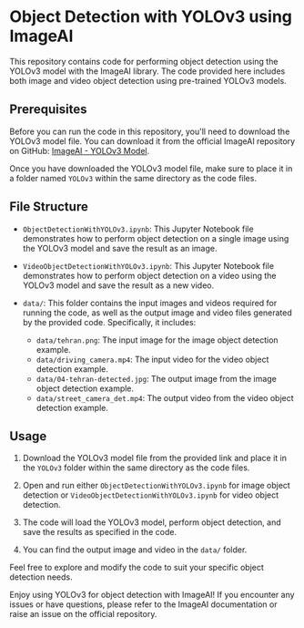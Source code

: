 # Object Detection with YOLOv3 using ImageAI

This repository contains code for performing object detection using the YOLOv3 model with the ImageAI library. The code provided here includes both image and video object detection using pre-trained YOLOv3 models.

## Prerequisites

Before you can run the code in this repository, you'll need to download the YOLOv3 model file. You can download it from the official ImageAI repository on GitHub: [ImageAI - YOLOv3 Model](https://github.com/OlafenwaMoses/ImageAI/tree/master/imageai/Detection).

Once you have downloaded the YOLOv3 model file, make sure to place it in a folder named `YOLOv3` within the same directory as the code files.

## File Structure

- `ObjectDetectionWithYOLOv3.ipynb`: This Jupyter Notebook file demonstrates how to perform object detection on a single image using the YOLOv3 model and save the result as an image.

- `VideoObjectDetectionWithYOLOv3.ipynb`: This Jupyter Notebook file demonstrates how to perform object detection on a video using the YOLOv3 model and save the result as a new video.

- `data/`: This folder contains the input images and videos required for running the code, as well as the output image and video files generated by the provided code. Specifically, it includes:
  - `data/tehran.png`: The input image for the image object detection example.
  - `data/driving_camera.mp4`: The input video for the video object detection example.
  - `data/04-tehran-detected.jpg`: The output image from the image object detection example.
  - `data/street_camera_det.mp4`: The output video from the video object detection example.

## Usage

1. Download the YOLOv3 model file from the provided link and place it in the `YOLOv3` folder within the same directory as the code files.

2. Open and run either `ObjectDetectionWithYOLOv3.ipynb` for image object detection or `VideoObjectDetectionWithYOLOv3.ipynb` for video object detection.

3. The code will load the YOLOv3 model, perform object detection, and save the results as specified in the code.

4. You can find the output image and video in the `data/` folder.

Feel free to explore and modify the code to suit your specific object detection needs.

Enjoy using YOLOv3 for object detection with ImageAI! If you encounter any issues or have questions, please refer to the ImageAI documentation or raise an issue on the official repository.
